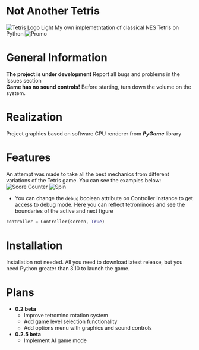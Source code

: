 # Not Another Tetris
![Tetris Logo Light](https://github.com/illoprin/NotAnotherTetris/assets/145659467/f8c73d37-87d3-4082-ba0c-1e9404c923f9)
My own implemetntation of classical NES Tetris on Python
![Promo](https://github.com/illoprin/NotAnotherTetris/assets/145659467/37efc7c9-4369-4be0-b7aa-b445a5a83513)

# General Information
**The project is under development** Report all bugs and problems in the Issues section <br>
**Game has no sound controls!** Before starting, turn down the volume on the system. <br>

# Realization
Project graphics based on software CPU renderer from _**PyGame**_ library

# Features
An attempt was made to take all the best mechanics from different variations of the Tetris game. You can see the examples below: <br>
![Score Counter](https://github.com/illoprin/NotAnotherTetris/assets/145659467/dc1b8b3e-af12-4fb8-b3b5-cf08ca7a5d0c)
![Spin](https://github.com/illoprin/NotAnotherTetris/assets/145659467/22874315-109e-4804-a05b-4b57ac739bfe)
* You can change the ``debug`` boolean attribute on Controller instance to get access to debug mode. Here you can reflect tetrominoes and see the boundaries of the active and next figure
```main.py
controller = Controller(screen, True)
```
# Installation
Installation not needed. All you need to download latest release, but you need Python greater than 3.10 to launch the game.

# Plans
- **0.2 beta**
  - Improve tetromino rotation system
  - Add game level selection functionality
  - Add options menu with graphics and sound controls
- **0.2.5 beta**
  - Implement AI game mode

